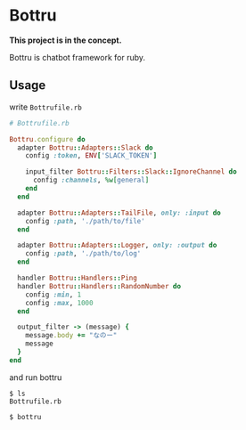 # Bottru

**This project is in the concept.**

Bottru is chatbot framework for ruby.

## Usage

write `Bottrufile.rb`

```ruby
# Bottrufile.rb

Bottru.configure do
  adapter Bottru::Adapters::Slack do
    config :token, ENV['SLACK_TOKEN']

    input_filter Bottru::Filters::Slack::IgnoreChannel do
      config :channels, %w[general]
    end
  end

  adapter Bottru::Adapters::TailFile, only: :input do
    config :path, './path/to/file'
  end

  adapter Bottru::Adapters::Logger, only: :output do
    config :path, './path/to/log'
  end

  handler Bottru::Handlers::Ping
  handler Bottru::Handlers::RandomNumber do
    config :min, 1
    config :max, 1000
  end

  output_filter -> (message) {
    message.body += "なのー"
    message
  }
end
```

and run bottru

```
$ ls
Bottrufile.rb

$ bottru
```

